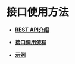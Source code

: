 # 接口使用方法<a name="cce_02_0002"></a>

-   **[REST API介绍](REST-API介绍.md)**  

-   **[接口调用流程](接口调用流程.md)**  

-   **[示例](示例.md)**  


